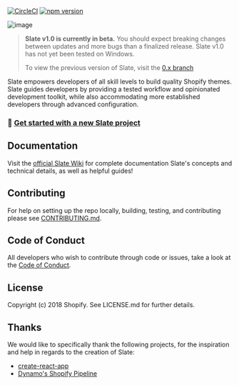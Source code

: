 [![CircleCI](https://circleci.com/gh/Shopify/slate/tree/master.svg?style=shield)](https://circleci.com/gh/Shopify/slate/tree/master)
[![npm version](https://badge.fury.io/js/%40shopify%2Fslate-tools.svg)](https://badge.fury.io/js/%40shopify%2Fslate-tools)

![image](https://user-images.githubusercontent.com/4837696/39598459-9f60d0ba-4ee6-11e8-8f23-0fd25be37343.jpg)

> **Slate v1.0 is currently in beta.** You should expect breaking changes between updates and more bugs than a finalized release. Slate v1.0 has not yet been tested on Windows.
>
> To view the previous version of Slate, visit the [0.x branch](https://github.com/Shopify/slate/tree/0.x)

Slate empowers developers of all skill levels to build quality Shopify themes. Slate guides developers by providing a tested workflow and opinionated development toolkit, while also accommodating more established developers through advanced configuration.

### 🚀 [Get started with a new Slate project](https://github.com/Shopify/slate/wiki/Getting-Started)

## Documentation

Visit the [official Slate Wiki](https://github.com/Shopify/slate/wiki) for complete documentation Slate's concepts and technical details, as well as helpful guides!

## Contributing

For help on setting up the repo locally, building, testing, and contributing
please see [CONTRIBUTING.md](https://github.com/Shopify/slate/blob/master/CONTRIBUTING.md).

## Code of Conduct

All developers who wish to contribute through code or issues, take a look at the
[Code of Conduct](https://github.com/Shopify/slate/blob/master/CODE_OF_CONDUCT.md).

## License

Copyright (c) 2018 Shopify. See LICENSE.md for further details.

## Thanks

We would like to specifically thank the following projects, for the inspiration and help in regards to the creation of Slate:

* [create-react-app](https://github.com/facebookincubator/create-react-app)
* [Dynamo's Shopify Pipeline](https://github.com/DynamoMTL/shopify-pipeline)
